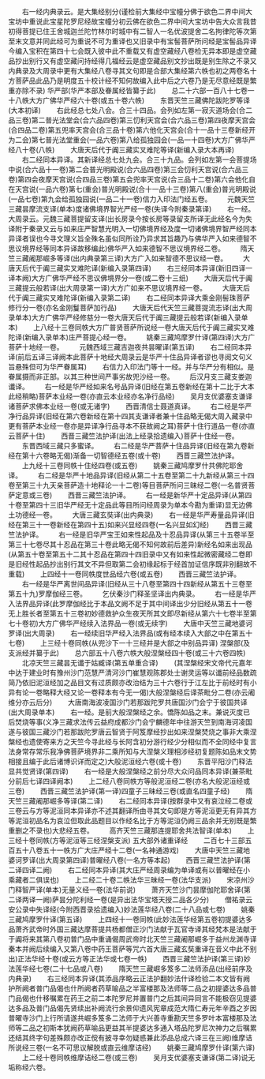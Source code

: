 <!-- { "loadSidebar": true } -->
　　右一经内典录云。是大集经别分(谨检前大集经中宝幢分佛于欲色二界中间大宝坊中重说此宝星陀罗尼经故宝幢分初云佛在欲色二界中间大宝坊中告大众言我昔初得菩提已住王舍城迦兰陀竹林尔时城中有二智人一名优波提舍二名拘律陀等次第至末文意并同此经可为重说不可为重译也又旧录中有宝髻菩萨所问经是宝髻品异译今编入宝积在第四十七会既入彼中此不重载又有虚空藏经八卷检无异本即是虚空藏品抄出别行又有虚空藏问持经得几福经云是虚空藏品别文抄出既是别生除之不录又内典录及大周录中更有大集经八卷寻其文句即是合部大集经第六帙也初之两卷名十方菩萨品此品乃是明度五十校计经不知何故编入此中后之六卷乃是无尽意经既是繁重亦除不录)
华严部(华严本部及眷属经皆纂于此)
　　总二十六部一百八十七卷一十八帙大方广佛华严经六十卷(或五十卷六帙)
　　东晋天竺三藏佛陀跋陀罗等译(大本初译)
　　右此经总七处八会。合三十四品。会列如左第一寂灭道场会(合二品三卷)第二普光法堂会(合六品四卷)第三忉利天宫会(合六品三卷)第四夜摩天宫会(合四品二卷)第五兜率天宫会(合三品十卷)第六他化天宫会(合十一品十三卷新经开为二会)第七普光法堂重会(一品六卷)第八给孤独园会(一品一十四卷)大方广佛华严经八十卷(八帙)
　　大唐天后代于阗三藏实叉难陀等译(新编入录大本再译)
　　右二经同本异译。其新译经总七处九会。合三十九品。会列如左第一会菩提场中说(合六品十一卷)第二会普光明殿说(合六品四卷)第三会忉利天宫说(合六品三卷)第四会夜摩天宫说(合四品三卷)第五会兜率天宫说(合三品十二卷)第六会他化自在天宫说(一品六卷)第七(重会)普光明殿说(合十一品十三卷)第八(重会)普光明殿说(一品七卷)第九会给孤独园说(一品二十一卷)信力入印法门经五卷。
　　元魏天竺三藏昙摩流支译(单本)度诸佛境界智光严经一卷(失译今附秦录第译)
　　右一经。大周录云。元魏三藏菩提留支译(出长房录今按长房等录留支所译无此经名今为失译附于秦录又云与如来庄严智慧光明入一切佛境界经及度一切诸佛境界智严经同本异译者误也今寻文理义旨全殊名虽似同所诠乃异求其旨趣乃与佛华严入如来德智不思议境界经等同本异译故移编此)佛华严入如来德智不思议境界经二卷。
　　隋天竺三藏阇那崛多等译(出内典录第三译)大方广入如来智德不思议经一卷。
　　大唐天后代于阗三藏实叉难陀译(新编入录第四译)
　　右三经同本异译(新旧四译一译本阙)大方广佛华严经不思议佛境界分一卷(或二卷十三纸)
　　大唐天后代于阗三藏提云般若译(出大周录第一译)大方广如来不思议境界经一卷。
　　大唐天后代于阗三藏实叉难陀译(新编入录第二译)
　　右二经同本异译大乘金刚髻珠菩萨修行分一卷(亦名金刚鬘菩萨加行品)
　　大唐天后代天竺三藏菩提流志译(出大周录单本)大方广佛华严经修慈分一卷大唐天后代于阗三藏提云般若译(新编入录单本)
　　上八经十三卷同帙大方广普贤菩萨所说经一卷大唐天后代于阗三藏实叉难陀译(新编入录单本)庄严菩提心经一卷。
　　姚秦三藏鸠摩罗什译(第四译)大方广菩萨十地经一卷。
　　元魏西域三藏吉迦夜共昙曜译(第五译)
　　右二经同本异译(前后五译三译阙本此菩萨十地经大周录云是华严十住品异译者谬也寻阅文句义旨悬殊但可为华严眷属耳)
　　右信力入印法门等十一经。并与华严分有相似。是眷属摄而非正部。以其三种世间严事劣故兜沙经一卷。
　　后汉月支三藏支娄迦谶译。
　　右一经是华严经如来名号品异译(旧经在第五卷新经在第十二比于大本此经稍略)菩萨本业经一卷(亦直云本业经亦名净行品经)
　　吴月支优婆塞支谦译诸菩萨求佛本业经一卷(或无诸字)
　　西晋清信士聂道真译。
　　右二经是华严净行品异译(旧经在第六卷新经在第十四其支谦译者兼十住品略无偈大周入藏录中更有菩萨本业经一卷亦是异译净行品寻本不获故阙之耳)菩萨十住行道品一卷(亦直云菩萨十住)
　　西晋三藏竺法护译(出法上经录拾遗编入)菩萨十住经一卷。
　　东晋西域三藏只多蜜译。
　　右二经是华严菩萨十住品异译(旧经在第九卷新经在第十六卷略无偈)渐备一切智德经五卷(或十卷)
　　西晋三藏竺法护译。
　　上九经十三卷同帙十住经四卷(或五卷)
　　姚秦三藏鸠摩罗什共佛陀耶舍译。
　　右二经是华严十地品异译(旧经从第二十五卷至第二十九新经从第三十四卷至第三十九天亲菩萨造十地释论一十二卷)等目菩萨所问三昧经二卷(一名普贤菩萨定意或三卷)
　　西晋三藏竺法护译。
　　右一经是新华严十定品异译(从第四十卷至第四十三旧华严经无十定品此等目所问经周录为单本今勘为重译)显无边佛土功德经一卷。
　　大唐三藏玄奘译(出内典录)
　　右一经是华严寿量品异译(旧经在第三十一卷新经在第四十五)如来兴显经四卷(一名兴显如幻经)
　　西晋三藏竺法护译。
　　右一经是旧华严宝王如来性起品及十忍品异译(从第三十五卷半至第三十七卷尽其十忍品在第三十卷此略无偈不知何故前后差异)新经名如来出现品(从第五十卷至第五十二其十忍品在第四十四旧录中又有如来性起微密藏经二卷即是旧经性起品抄出别行其文不异但取第二会初缘起标于经首加证信序既非别翻故不重载)
　　上四经十一卷同帙度世品经六卷(或五卷)
　　西晋三藏竺法护译。
　　右一经是华严离世间品异译(旧经从三十八卷至第四十四新经从第五十三卷至第五十九)罗摩伽经三卷。
　　乞伏秦沙门释圣坚译出内典录。
　　右一经是华严入法界品异译(此罗摩伽经比于本品文阙不足于其中间译出少分旧经从第五十一卷无上胜长者至第五十三卷初妙德救护众生夜天所其文即尽新经从第六十七卷半至第七十卷初)大方广佛华严经续入法界品一卷(或无续字)
　　大唐中天竺三藏地婆诃罗译(出大周录)
　　右一经续旧华严经入法界品(或有经本续入大部之中在第五十七卷)
　　上三经十卷同帙(从兜沙下一十三经并是大部之中别品异译)
涅槃部(及支派经并纂于此)
　　总六部五十八卷六帙大般涅槃经四十卷(或三十六卷四帙)
　　北凉天竺三藏昙无谶于姑臧译(第五单重合译)
　　(其涅槃经宋文帝代元嘉年中达于建业时有豫州沙门范慧严清河沙门崔慧观陈郡处士谢灵运等以谶前经品数疏简乃依旧泥洹经加之品目文有过质颇亦改治结为三十六卷行于江左比于前经时有小异有论一卷略释大经又论一卷释本有今无一偈)大般涅槃经后译茶毗分二卷(亦云阇维分亦云后分)
　　大唐南海波凌国沙门若那跋陀罗共唐国沙门会宁于彼国共译(出大周录单本)
　　右一经。是前大般涅槃经之余。憍陈如品之末。兼说灭度已后焚烧等事(义净三藏求法传云益府成都沙门会宁麟德年中往游天竺到南海诃凌国遂与彼国三藏沙门若那跋陀罗唐云智贤于阿笈摩经抄出如来涅槃焚烧之事非大乘涅槃经也遗使寄来方之天竺今寻此经与长阿含初分游行经少分相似而不全同经中复言法身常存常乐我净佛菩萨境界非二乘所知与大涅槃义理相涉经初复题陈如品末文势相接且编于此后诸博识详而定之)大般泥洹经六卷(或十卷)
　　东晋平阳沙门释法显共觉贤译(第四译)
　　右一经是大般涅槃经之前分尽大众问品同本异译(兼茶毗分前后七译四译阙本)
　　上二经八卷同帙方等般泥洹经二卷(亦名大般泥洹经或三卷)
　　西晋三藏竺法护译(第一译)四童子三昧经三卷(或直名四童子经)
　　隋天竺三藏阇那崛多等译(第二译)
　　右二经同本异译(按群录中又有哀泣经二卷或三卷云与方等泥洹同本异译亦不述其翻译所由寻其文句即是方等泥洹更无有异其方等泥洹初品名为哀泣但取此品题目以作经名比于方等泥洹仍阙三品余并无别既是繁重删之不录也)大悲经五卷。
　　高齐天竺三藏那连提耶舍共法智译(单本)
　　上三经十卷同帙(方等泥洹等三经涅槃支派)
五大部外诸重译经
　　二百七十三部五百五十八卷五十一帙方广大庄严经十二卷(一名神通游戏)
　　大唐中天竺三藏地婆诃罗译(出大周录第四译)普曜经八卷(一名方等本起)
　　西晋三藏竺法护译(第二译四译二阙)
　　右二经同本异译(其大庄严经周录编为单译或有以普曜经在小乘藏者二俱误也)
　　上二经二十卷二帙法华三昧经一卷(法华支派)
　　宋凉州沙门释智严译(单本)无量义经一卷(法华前说)
　　萧齐天竺沙门昙摩伽陀耶舍译(第二译两译一阙)萨昙分陀利经一卷(是异出法华宝塔天授二品各少分)
　　僧祐录云安公录中失译经(今附西晋录拾遗编入)妙法莲华经八卷(二十八品或七卷)
　　姚秦三藏鸠摩罗什译(第五译)
　　上四经十一卷同帙(此妙法莲华经第五卷初提婆达多品萧齐武帝时外国三藏达摩菩提共杨都僧正沙门法献于瓦官寺译其经梵本是法献于于阗将来其第八卷初普门品中重诵偈周武帝时北天竺三藏阇那崛多于益州龙渊寺译秦本并阙后续编入又第八卷中药王菩萨等咒六首大唐三藏玄奘重译在音义中此不别出)正法华经十卷(或云方等正法华或七卷一帙)
　　西晋三藏竺法护译(第三译)妙法莲华经七卷(二十七品或八卷)
　　隋天竺三藏崛多笈多二法师添品(出经前序及内典录)
　　右三经同本异译(其添品序略云正法护翻妙法什译检验二本文皆有阙护所阙者普门品偈也什所阙者药草喻品之半富楼那及法师等二品之初提婆达多品普门品偈也什移嘱累在药王之前二本陀罗尼并置普门之后其间异同言不能极窃见提婆达多品及普门品偈先贤续出补阙流行余景仰遗风宪章成范大隋仁寿元年辛酉之岁因普曜寺沙门上行所请遂共崛多笈多二法师于大兴善寺重勘天竺多罗叶本富楼那及法师等二品之初斯本犹阙药草喻品更益其半提婆达多通入塔品陀罗尼次神力之后嘱累还结其终字句差殊颇亦改正傥有披寻幸勿疑惑兼此添品总成六译三在三阙)维摩诘所说经三卷(一名不可思议解脱或直云维摩诘经)
　　姚秦三藏鸠摩罗什译(第六译)
　　上二经十卷同帙维摩诘经二卷(或三卷)
　　吴月支优婆塞支谦译(第二译)说无垢称经六卷。
